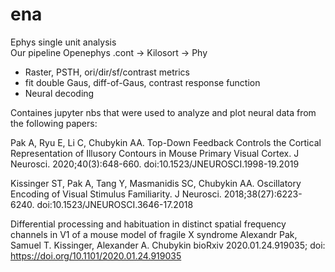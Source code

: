 # ena

  
Ephys single unit analysis  
Our pipeline Openephys .cont -> Kilosort -> Phy
- Raster, PSTH, ori/dir/sf/contrast metrics
- fit double Gaus, diff-of-Gaus, contrast response function
- Neural decoding
  
Containes jupyter nbs that were used to analyze and plot neural data from the following papers:  

Pak A, Ryu E, Li C, Chubykin AA. Top-Down Feedback Controls the Cortical Representation of Illusory Contours in Mouse Primary Visual Cortex. J Neurosci. 2020;40(3):648-660. doi:10.1523/JNEUROSCI.1998-19.2019  

Kissinger ST, Pak A, Tang Y, Masmanidis SC, Chubykin AA. Oscillatory Encoding of Visual Stimulus Familiarity. J Neurosci. 2018;38(27):6223-6240. doi:10.1523/JNEUROSCI.3646-17.2018  

Differential processing and habituation in distinct spatial frequency channels in V1 of a mouse model of fragile X syndrome
Alexandr Pak, Samuel T. Kissinger, Alexander A. Chubykin
bioRxiv 2020.01.24.919035; doi: https://doi.org/10.1101/2020.01.24.919035 
